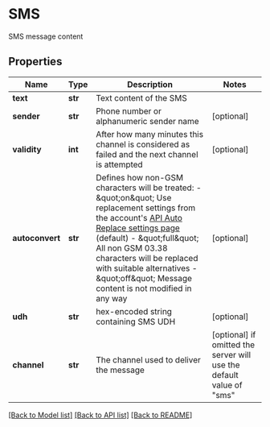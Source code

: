 # SMS

SMS message content
## Properties
Name | Type | Description | Notes
------------ | ------------- | ------------- | -------------
**text** | **str** | Text content of the SMS | 
**sender** | **str** | Phone number or alphanumeric sender name | [optional] 
**validity** | **int** | After how many minutes this channel is considered as failed and the next channel is attempted | [optional] 
**autoconvert** | **str** | Defines how non-GSM characters will be treated:    - \&quot;on\&quot; Use replacement settings from the account&#39;s [API Auto Replace settings page](https://dashboard.messente.com/api-settings/auto-replace) (default)   - \&quot;full\&quot; All non GSM 03.38 characters will be replaced with suitable alternatives   - \&quot;off\&quot; Message content is not modified in any way | [optional] 
**udh** | **str** | hex-encoded string containing SMS UDH | [optional] 
**channel** | **str** | The channel used to deliver the message | [optional]  if omitted the server will use the default value of "sms"

[[Back to Model list]](../README.md#documentation-for-models) [[Back to API list]](../README.md#documentation-for-api-endpoints) [[Back to README]](../README.md)



